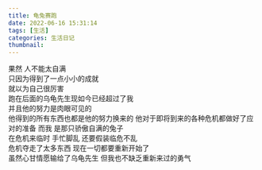 ```yaml
---
title: 龟兔赛跑
date: 2022-06-16 15:31:14
tags: [生活]
categories: 生活日记
thumbnail:
---
```

<!-- more -->
果然 人不能太自满  
只因为得到了一点小小的成就  
就以为自己很厉害  
跑在后面的乌龟先生现如今已经超过了我  
并且他的努力是肉眼可见的  
他得到的所有东西也都是他的努力换来的
他对于即将到来的各种危机都做好了应对的准备
而我 是那只骄傲自满的兔子  
在危机来临时 手忙脚乱 还要假装临危不乱  
危机夺走了太多东西 现在一切都要重新开始了  
虽然心甘情愿输给了乌龟先生 但我也不缺乏重新来过的勇气